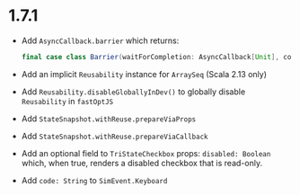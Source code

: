 # 1.7.1

* Add `AsyncCallback.barrier` which returns:

    ```scala
    final case class Barrier(waitForCompletion: AsyncCallback[Unit], complete: Callback)
    ```

* Add an implicit `Reusability` instance for `ArraySeq` (Scala 2.13 only)

* Add `Reusability.disableGloballyInDev()` to globally disable `Reusability` in `fastOptJS`

* Add `StateSnapshot.withReuse.prepareViaProps`
* Add `StateSnapshot.withReuse.prepareViaCallback`

* Add an optional field to `TriStateCheckbox` props: `disabled: Boolean` which, when true, renders a disabled
  checkbox that is read-only.

* Add `code: String` to `SimEvent.Keyboard`
